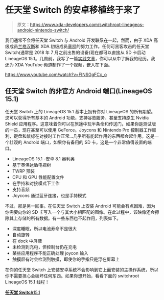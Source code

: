 # 任天堂 Switch 的安卓移植终于来了

> 原文：<https://www.xda-developers.com/switchroot-lineageos-android-nintendo-switch/>

我们通常不会将任天堂 Switch 与 Android 开发联系在一起，然而，由于 XDA 高级成员[兰格汉斯](https://forum.xda-developers.com/member.php?u=576676)和 XDA 初级成员[章程](https://forum.xda-developers.com/member.php?u=9648761)的努力工作，任何可黑客攻击的任天堂 Switch(通常是 2018 年 7 月之前出售的设备)现在都可以直接从 SD 卡启动 LineageOS 15.1。几周前，我写了一篇[实践文章](https://www.xda-developers.com/nintendo-switch-android-hands-on/)，你可以从中了解我的经历。我还为 XDA YouTube 频道制作了一个视频，嵌入在下面。

https://www.youtube.com/watch?v=FINSGgFCc_o

## 任天堂 Switch 的非官方 Android 端口(LineageOS 15.1)

任天堂 Switch 上的 LineageOS 15.1 基本上拥有你对 LineageOS 的所有期望。您可以获得所有基本的 Android 功能，支持谷歌服务，甚至支持原生 Nvidia Shield 应用程序。这意味着你可以在旅途中玩半条命和传送门，如果你是测试版的一员，现在甚至可以使用 GeForce。Joycons 和 Nintendo Pro 控制器工作顺利，键盘和鼠标在对接时工作正常...几乎所有能起作用的东西都会起作用。这是一个壮观的 Android 端口，如果你有备用的 SD 卡，这是一个非常值得设置的端口。

*   LineageOS 15.1 -安卓 8.1 奥利奥
*   基于英伟达盾电视树
*   TWRP 预装
*   CPU 和 GPU 性能配置文件
*   在手持和对接模式下工作
*   支持音频
*   Joycons 通过蓝牙连接，也是手持模式

不过，那是另一回事。在任天堂 Switch 上安装 Android 可能会有点困难，因为你需要向你的 SD 卡写入一个与其大小相匹配的图像。在此过程中，该映像还会擦除其上存储的所有数据。有一些东西也不起作用，列表如下。

*   深度睡眠，所以电池寿命不是很大
*   自动旋转
*   在 dock 中屏蔽
*   未检测到充电，但控制台仍在充电
*   某些应用程序不能正确处理 joycon 输入
*   触摸屏有时会检测到触摸，即使你的手指只是浮在屏幕上

在你的任天堂 Switch 上安装安卓系统不会影响到它上面安装的主操作系统，所以你不需要担心会破坏任何东西。如果你想开始，看看下面的 switchroot LineageOS 15.1 线程！

[**任天堂 Switch**15.1](https://forum.xda-developers.com/nintendo-switch/nintendo-switch-news-guides-discussion--development/rom-switchroot-lineageos-15-1-t3951389)